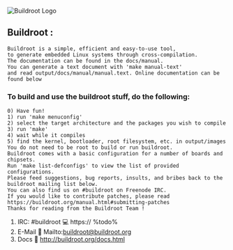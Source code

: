 ![Buildroot Logo](images/buildroot.png)
## Buildroot : 
````
Buildroot is a simple, efficient and easy-to-use tool, 
to generate embedded Linux systems through cross-compilation.
The documentation can be found in the docs/manual.
You can generate a text document with 'make manual-text' 
and read output/docs/manual/manual.text. Online documentation can be found below
````
### To build and use the buildroot stuff, do the following:
````
0) Have fun!
1) run 'make menuconfig'
2) select the target architecture and the packages you wish to compile
3) run 'make'
4) wait while it compiles
5) find the kernel, bootloader, root filesystem, etc. in output/images
You do not need to be root to build or run buildroot.
Buildroot comes with a basic configuration for a number of boards and chipsets.
Run 'make list-defconfigs' to view the list of provided configurations.
Please feed suggestions, bug reports, insults, and bribes back to the
buildroot mailing list below.
You can also find us on #buildroot on Freenode IRC.
If you would like to contribute patches, please read
https://buildroot.org/manual.html#submitting-patches
Thanks for reading from the Buildroot Team !
````
1) IRC: #buildroot :computer: https:// %todo%
2) E-Mail :email: Mailto:buildroot@buildroot.org
3) Docs :floppy_disk: http://buildroot.org/docs.html
